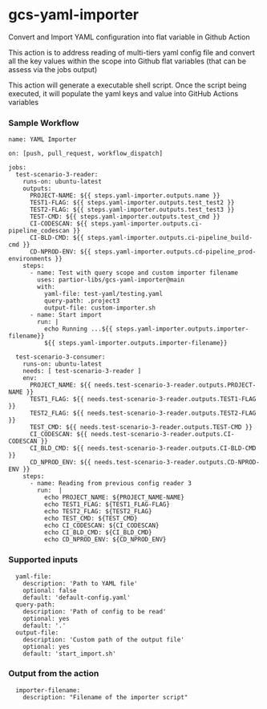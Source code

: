# gcs-yaml-importer
Convert and Import YAML configuration into flat variable in Github Action 

This action is to address reading of multi-tiers yaml config file and convert all the key values within the scope into Github flat variables (that can be assess via the jobs output)

This action will generate a executable shell script. Once the script being executed, it will populate the yaml keys and value into GitHub Actions variables

### Sample Workflow
```
name: YAML Importer

on: [push, pull_request, workflow_dispatch]

jobs:
  test-scenario-3-reader:
    runs-on: ubuntu-latest
    outputs:
      PROJECT-NAME: ${{ steps.yaml-importer.outputs.name }}
      TEST1-FLAG: ${{ steps.yaml-importer.outputs.test_test2 }}
      TEST2-FLAG: ${{ steps.yaml-importer.outputs.test_test3 }}
      TEST-CMD: ${{ steps.yaml-importer.outputs.test_cmd }}
      CI-CODESCAN: ${{ steps.yaml-importer.outputs.ci-pipeline_codescan }}
      CI-BLD-CMD: ${{ steps.yaml-importer.outputs.ci-pipeline_build-cmd }}
      CD-NPROD-ENV: ${{ steps.yaml-importer.outputs.cd-pipeline_prod-environments }}
    steps:
      - name: Test with query scope and custom importer filename
        uses: partior-libs/gcs-yaml-importer@main
        with:
          yaml-file: test-yaml/testing.yaml
          query-path: .project3
          output-file: custom-importer.sh
      - name: Start import
        run: |
          echo Running ...${{ steps.yaml-importer.outputs.importer-filename}}
          ${{ steps.yaml-importer.outputs.importer-filename}}

  test-scenario-3-consumer:
    runs-on: ubuntu-latest
    needs: [ test-scenario-3-reader ]
    env: 
      PROJECT_NAME: ${{ needs.test-scenario-3-reader.outputs.PROJECT-NAME }}
      TEST1_FLAG: ${{ needs.test-scenario-3-reader.outputs.TEST1-FLAG }}
      TEST2_FLAG: ${{ needs.test-scenario-3-reader.outputs.TEST2-FLAG }}
      TEST_CMD: ${{ needs.test-scenario-3-reader.outputs.TEST-CMD }}
      CI_CODESCAN: ${{ needs.test-scenario-3-reader.outputs.CI-CODESCAN }}
      CI_BLD_CMD: ${{ needs.test-scenario-3-reader.outputs.CI-BLD-CMD }}
      CD_NPROD_ENV: ${{ needs.test-scenario-3-reader.outputs.CD-NPROD-ENV }}
    steps:
      - name: Reading from previous config reader 3
        run:  |
          echo PROJECT_NAME: ${PROJECT_NAME-NAME}
          echo TEST1_FLAG: ${TEST1_FLAG-FLAG}
          echo TEST2_FLAG: ${TEST2_FLAG}
          echo TEST_CMD: ${TEST_CMD}
          echo CI_CODESCAN: ${CI_CODESCAN}
          echo CI_BLD_CMD: ${CI_BLD_CMD}
          echo CD_NPROD_ENV: ${CD_NPROD_ENV}
```

### Supported inputs
```
  yaml-file:  
    description: 'Path to YAML file'
    optional: false
    default: 'default-config.yaml'
  query-path:  
    description: 'Path of config to be read'
    optional: yes
    default: '.'
  output-file:  
    description: 'Custom path of the output file'
    optional: yes
    default: 'start_import.sh'
```

### Output from the action
```
  importer-filename:
    description: "Filename of the importer script"
```
